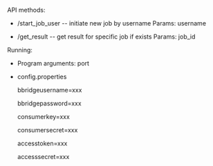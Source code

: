 API methods:

* /start_job_user  -- initiate new job by username
    Params: username

* /get_result -- get result for specific job if exists
    Params: job_id


Running:
* Program arguments: port
* config.properties

    bbridgeusername=xxx

    bbridgepassword=xxx

    consumerkey=xxx

    consumersecret=xxx

    accesstoken=xxx

    accesssecret=xxx

